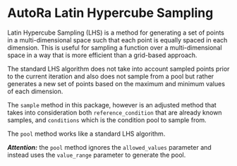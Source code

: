 # AutoRa Latin Hypercube Sampling

Latin Hypercube Sampling (LHS) is a method for generating a set of points in a multi-dimensional space such that each point is equally spaced in each dimension. This is useful for sampling a function over a multi-dimensional space in a way that is more efficient than a grid-based approach.

The standard LHS algorithm does not take into account sampled points prior to the current iteration and also does not sample from a pool but rather generates a new set of points based on the maximum and minimum values of each dimension.

The `sample` method in this package, however is an adjusted method that takes into consideration both `reference_condition` that are already known samples, and `conditions` which is the condition pool to sample from. 

The `pool` method works like a standard LHS algorithm.

***Attention:*** the `pool` method ignores the `allowed_values` parameter and instead uses the `value_range` parameter to generate the pool.
